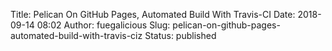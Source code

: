 Title: Pelican On GitHub Pages, Automated Build With Travis-CI
Date: 2018-09-14 08:02
Author: fuegalicious
Slug: pelican-on-github-pages-automated-build-with-travis-ciz
Status: published


